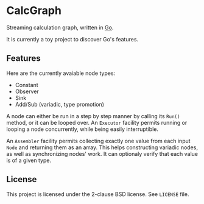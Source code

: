 CalcGraph
=========

Streaming calculation graph, written in [Go][go-lang].

It is currently a toy project to discover Go's features.

Features
--------

Here are the currently avaiable node types:

* Constant
* Observer
* Sink
* Add/Sub (variadic, type promotion)

A node can either be run in a step by step manner by calling its `Run()` method, or it can be looped over.
An `Executor` facility permits running or looping a node concurrently, while being easily interruptible.

An `Assembler` facility permits collecting exactly one value from each input `Node` and returning them as an array.
This helps constructing variadic nodes, as well as synchronizing nodes' work.
It can optionaly verify that each value is of a given type.

License
-------

This project is licensed under the 2-clause BSD license. See `LICENSE` file.

[go-lang]: http://www.golang.org
